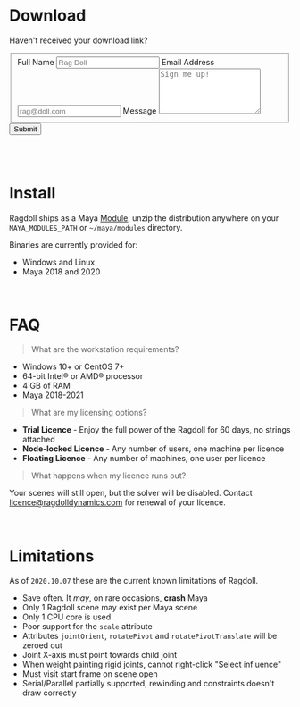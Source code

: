 # Download

Haven't received your download link?

<form id="fs-frm" name="simple-contact-form" accept-charset="utf-8" action="https://formspree.io/signup@ragdolldynamics.com" method="post">
  <fieldset id="fs-frm-inputs">
    <label for="full-name">Full Name</label>
    <input type="text" name="name" id="full-name" placeholder="Rag Doll" required="">
    <label for="email-address">Email Address</label>
    <input type="email" name="_replyto" id="email-address" placeholder="rag@doll.com" required="">
    <label for="message">Message</label>
    <textarea rows="5" name="message" id="message" placeholder="Sign me up!" required=""></textarea>
    <input type="hidden" name="_subject" id="email-subject" value="Contact Form Submission">
  </fieldset>
  <input type="submit" value="Submit">
</form>

<br>
<br>

# Install

Ragdoll ships as a Maya [Module](https://around-the-corner.typepad.com/adn/2012/07/distributing-files-on-maya-maya-modules.html), unzip the distribution anywhere on your `MAYA_MODULES_PATH` or `~/maya/modules` directory.

Binaries are currently provided for:

- Windows and Linux
- Maya 2018 and 2020

<br>

# FAQ

> What are the workstation requirements?

- Windows 10+ or CentOS 7+
- 64-bit Intel® or AMD® processor
- 4 GB of RAM
- Maya 2018-2021

> What are my licensing options?

- **Trial Licence** - Enjoy the full power of the Ragdoll for 60 days, no strings attached
- **Node-locked Licence** - Any number of users, one machine per licence
- **Floating Licence** - Any number of machines, one user per licence

> What happens when my licence runs out?

Your scenes will still open, but the solver will be disabled. Contact [licence@ragdolldynamics.com](mailto:licence@ragdolldynamics.com) for renewal of your licence.

<br>

# Limitations

As of `2020.10.07` these are the current known limitations of Ragdoll.

- Save often. It *may*, on rare occasions, **crash** Maya
- Only 1 Ragdoll scene may exist per Maya scene
- Only 1 CPU core is used
- Poor support for the `scale` attribute
- Attributes `jointOrient`, `rotatePivot` and `rotatePivotTranslate` will be zeroed out
- Joint X-axis must point towards child joint
- When weight painting rigid joints, cannot right-click "Select influence"
- Must visit start frame on scene open
- Serial/Parallel partially supported, rewinding and constraints doesn't draw correctly 
